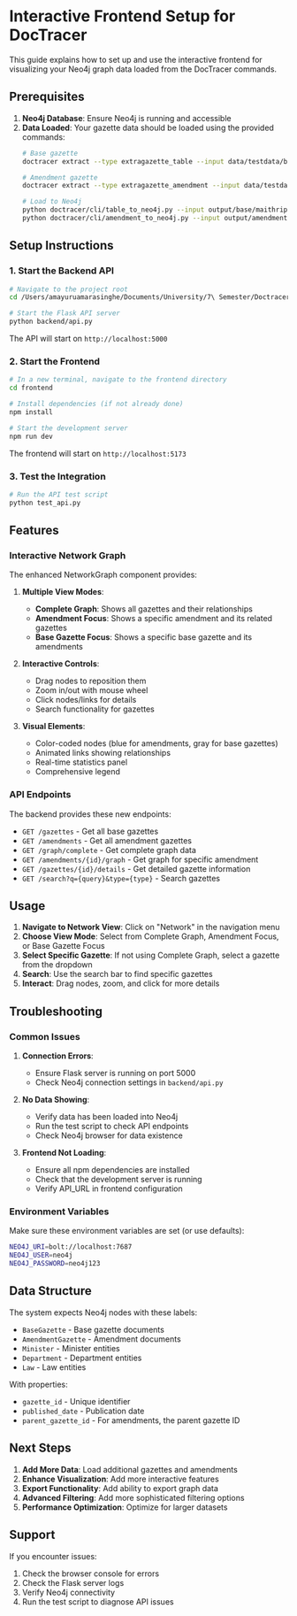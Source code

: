 # Interactive Frontend Setup for DocTracer

This guide explains how to set up and use the interactive frontend for visualizing your Neo4j graph data loaded from the DocTracer commands.

## Prerequisites

1. **Neo4j Database**: Ensure Neo4j is running and accessible
2. **Data Loaded**: Your gazette data should be loaded using the provided commands:
   ```bash
   # Base gazette
   doctracer extract --type extragazette_table --input data/testdata/base/maithripala/1897-15_E.pdf --output output/base/maithripala/1897-15_E.json
   
   # Amendment gazette
   doctracer extract --type extragazette_amendment --input data/testdata/amendment/maithripala/1905-04_E.pdf --output output/amendment/maithripala/1905-04_E.json
   
   # Load to Neo4j
   python doctracer/cli/table_to_neo4j.py --input output/base/maithripala/1897-15_E_sample.json --gazette_id 1897/15 --published_date 2015-01-18
   python doctracer/cli/amendment_to_neo4j.py --input output/amendment/maithripala/1905-04_E_1.json --base output/base/maithripala/1897-15_E_sample.json
   ```

## Setup Instructions

### 1. Start the Backend API

```bash
# Navigate to the project root
cd /Users/amayuruamarasinghe/Documents/University/7\ Semester/Doctracer/doctracer

# Start the Flask API server
python backend/api.py
```

The API will start on `http://localhost:5000`

### 2. Start the Frontend

```bash
# In a new terminal, navigate to the frontend directory
cd frontend

# Install dependencies (if not already done)
npm install

# Start the development server
npm run dev
```

The frontend will start on `http://localhost:5173`

### 3. Test the Integration

```bash
# Run the API test script
python test_api.py
```

## Features

### Interactive Network Graph

The enhanced NetworkGraph component provides:

1. **Multiple View Modes**:
   - **Complete Graph**: Shows all gazettes and their relationships
   - **Amendment Focus**: Shows a specific amendment and its related gazettes
   - **Base Gazette Focus**: Shows a specific base gazette and its amendments

2. **Interactive Controls**:
   - Drag nodes to reposition them
   - Zoom in/out with mouse wheel
   - Click nodes/links for details
   - Search functionality for gazettes

3. **Visual Elements**:
   - Color-coded nodes (blue for amendments, gray for base gazettes)
   - Animated links showing relationships
   - Real-time statistics panel
   - Comprehensive legend

### API Endpoints

The backend provides these new endpoints:

- `GET /gazettes` - Get all base gazettes
- `GET /amendments` - Get all amendment gazettes
- `GET /graph/complete` - Get complete graph data
- `GET /amendments/{id}/graph` - Get graph for specific amendment
- `GET /gazettes/{id}/details` - Get detailed gazette information
- `GET /search?q={query}&type={type}` - Search gazettes

## Usage

1. **Navigate to Network View**: Click on "Network" in the navigation menu
2. **Choose View Mode**: Select from Complete Graph, Amendment Focus, or Base Gazette Focus
3. **Select Specific Gazette**: If not using Complete Graph, select a gazette from the dropdown
4. **Search**: Use the search bar to find specific gazettes
5. **Interact**: Drag nodes, zoom, and click for more details

## Troubleshooting

### Common Issues

1. **Connection Errors**: 
   - Ensure Flask server is running on port 5000
   - Check Neo4j connection settings in `backend/api.py`

2. **No Data Showing**:
   - Verify data has been loaded into Neo4j
   - Run the test script to check API endpoints
   - Check Neo4j browser for data existence

3. **Frontend Not Loading**:
   - Ensure all npm dependencies are installed
   - Check that the development server is running
   - Verify API_URL in frontend configuration

### Environment Variables

Make sure these environment variables are set (or use defaults):

```bash
NEO4J_URI=bolt://localhost:7687
NEO4J_USER=neo4j
NEO4J_PASSWORD=neo4j123
```

## Data Structure

The system expects Neo4j nodes with these labels:
- `BaseGazette` - Base gazette documents
- `AmendmentGazette` - Amendment documents
- `Minister` - Minister entities
- `Department` - Department entities
- `Law` - Law entities

With properties:
- `gazette_id` - Unique identifier
- `published_date` - Publication date
- `parent_gazette_id` - For amendments, the parent gazette ID

## Next Steps

1. **Add More Data**: Load additional gazettes and amendments
2. **Enhance Visualization**: Add more interactive features
3. **Export Functionality**: Add ability to export graph data
4. **Advanced Filtering**: Add more sophisticated filtering options
5. **Performance Optimization**: Optimize for larger datasets

## Support

If you encounter issues:
1. Check the browser console for errors
2. Check the Flask server logs
3. Verify Neo4j connectivity
4. Run the test script to diagnose API issues
